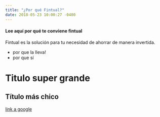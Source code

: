 ```yaml
---
title: "¿Por qué Fintual?"
date: 2018-05-23 10:00:27 -0400
---
```

#### Lee aquí por qué te conviene fintual

Fintual es la solución para tu necesidad de ahorrar de manera invertida.

* por que la lleva!
* por que sí

# Titulo super grande

## Título más chico

[link a google](https://google.com)
